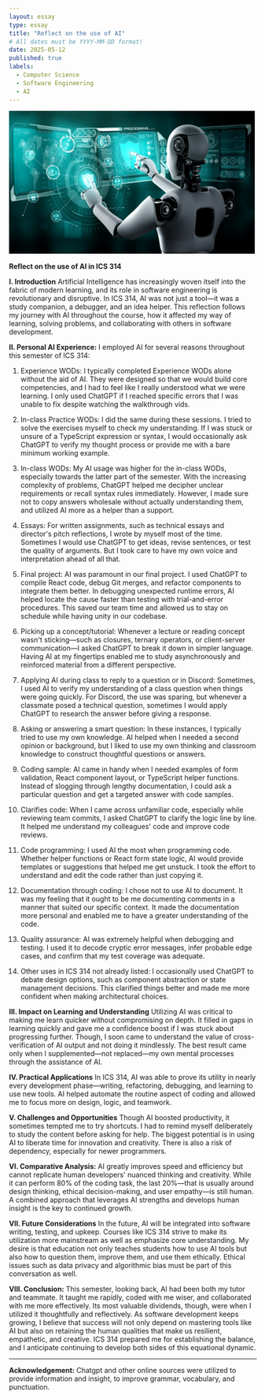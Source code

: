 ```yaml
---
layout: essay
type: essay
title: "Reflect on the use of AI"
# All dates must be YYYY-MM-DD format!
date: 2025-05-12
published: true
labels:
  - Computer Science
  - Software Engineering
  - AI
---
```


<img width="500px" class="rounded mx-auto d-block" src="../img/ai.png">

**Reflect on the use of AI in ICS 314**

**I. Introduction**
Artificial Intelligence has increasingly woven itself into the fabric of modern learning, and its role in software engineering is revolutionary and disruptive. In ICS 314, AI was not just a tool—it was a study companion, a debugger, and an idea helper. This reflection follows my journey with AI throughout the course, how it affected my way of learning, solving problems, and collaborating with others in software development.

**II. Personal AI Experience:**
I employed AI for several reasons throughout this semester of ICS 314:

1. Experience WODs: I typically completed Experience WODs alone without the aid of AI. They were designed so that we would build core competencies, and I had to feel like I really understood what we were learning. I only used ChatGPT if I reached specific errors that I was unable to fix despite watching the walkthrough vids.

2. In-class Practice WODs: I did the same during these sessions. I tried to solve the exercises myself to check my understanding. If I was stuck or unsure of a TypeScript expression or syntax, I would occasionally ask ChatGPT to verify my thought process or provide me with a bare minimum working example.

3. In-class WODs: My AI usage was higher for the in-class WODs, especially towards the latter part of the semester. With the increasing complexity of problems, ChatGPT helped me decipher unclear requirements or recall syntax rules immediately. However, I made sure not to copy answers wholesale without actually understanding them, and utilized AI more as a helper than a support.

4. Essays: For written assignments, such as technical essays and director's pitch reflections, I wrote by myself most of the time. Sometimes I would use ChatGPT to get ideas, revise sentences, or test the quality of arguments. But I took care to have my own voice and interpretation ahead of all that.

5. Final project: AI was paramount in our final project. I used ChatGPT to compile React code, debug Git merges, and refactor components to integrate them better. In debugging unexpected runtime errors, AI helped locate the cause faster than testing with trial-and-error procedures. This saved our team time and allowed us to stay on schedule while having unity in our codebase.

6. Picking up a concept/tutorial: Whenever a lecture or reading concept wasn't sticking—such as closures, ternary operators, or client-server communication—I asked ChatGPT to break it down in simpler language. Having AI at my fingertips enabled me to study asynchronously and reinforced material from a different perspective.

7. Applying AI during class to reply to a question or in Discord: Sometimes, I used AI to verify my understanding of a class question when things were going quickly. For Discord, the use was sparing, but whenever a classmate posed a technical question, sometimes I would apply ChatGPT to research the answer before giving a response.

8. Asking or answering a smart question: In these instances, I typically tried to use my own knowledge. AI helped when I needed a second opinion or background, but I liked to use my own thinking and classroom knowledge to construct thoughtful questions or answers.

9. Coding sample: AI came in handy when I needed examples of form validation, React component layout, or TypeScript helper functions. Instead of slogging through lengthy documentation, I could ask a particular question and get a targeted answer with code samples.

10. Clarifies code: When I came across unfamiliar code, especially while reviewing team commits, I asked ChatGPT to clarify the logic line by line. It helped me understand my colleagues' code and improve code reviews.

11. Code programming: I used AI the most when programming code. Whether helper functions or React form state logic, AI would provide templates or suggestions that helped me get unstuck. I took the effort to understand and edit the code rather than just copying it.

12. Documentation through coding: I chose not to use AI to document. It was my feeling that it ought to be me documenting comments in a manner that suited our specific context. It made the documentation more personal and enabled me to have a greater understanding of the code.

13. Quality assurance: AI was extremely helpful when debugging and testing. I used it to decode cryptic error messages, infer probable edge cases, and confirm that my test coverage was adequate.

14. Other uses in ICS 314 not already listed: I occasionally used ChatGPT to debate design options, such as component abstraction or state management decisions. This clarified things better and made me more confident when making architectural choices.

**III. Impact on Learning and Understanding**
Utilizing AI was critical to making me learn quicker without compromising on depth. It filled in gaps in learning quickly and gave me a confidence boost if I was stuck about progressing further. Though, I soon came to understand the value of cross-verification of AI output and not doing it mindlessly. The best result came only when I supplemented—not replaced—my own mental processes through the assistance of AI.

**IV. Practical Applications**
In ICS 314, AI was able to prove its utility in nearly every development phase—writing, refactoring, debugging, and learning to use new tools. AI helped automate the routine aspect of coding and allowed me to focus more on design, logic, and teamwork. 

**V. Challenges and Opportunities**
Though AI boosted productivity, it sometimes tempted me to try shortcuts. I had to remind myself deliberately to study the content before asking for help. The biggest potential is in using AI to liberate time for innovation and creativity. There is also a risk of dependency, especially for newer programmers.

**VI. Comparative Analysis:**
AI greatly improves speed and efficiency but cannot replicate human developers' nuanced thinking and creativity. While it can perform 80% of the coding task, the last 20%—that is usually around design thinking, ethical decision-making, and user empathy—is still human. A combined approach that leverages AI strengths and develops human insight is the key to continued growth.

**VII. Future Considerations**
In the future, AI will be integrated into software writing, testing, and upkeep. Courses like ICS 314 strive to make its utilization more mainstream as well as emphasize core understanding. My desire is that education not only teaches students how to use AI tools but also how to question them, improve them, and use them ethically. Ethical issues such as data privacy and algorithmic bias must be part of this conversation as well.

**VIII. Conclusion:**
This semester, looking back, AI had been both my tutor and teammate. It taught me rapidly, coded with me wiser, and collaborated with me more effectively. Its most valuable dividends, though, were when I utilized it thoughtfully and reflectively. As software development keeps growing, I believe that success will not only depend on mastering tools like AI but also on retaining the human qualities that make us resilient, empathetic, and creative. ICS 314 prepared me for establishing the balance, and I anticipate continuing to develop both sides of this equational dynamic.

---

**Acknowledgement:** Chatgpt and other online sources were utilized to provide information and insight, to improve grammar, vocabulary, and punctuation. 
